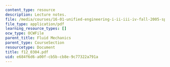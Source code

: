 ```yaml
---
content_type: resource
description: Lecture notes.
file: /media/courses/16-01-unified-engineering-i-ii-iii-iv-fall-2005-spring-2006/e684f6d6a00fcb5bcb8e9c77322a791a_f12_0304.pdf
file_type: application/pdf
learning_resource_types: []
ocw_type: OCWFile
parent_title: Fluid Mechanics
parent_type: CourseSection
resourcetype: Document
title: f12_0304.pdf
uid: e684f6d6-a00f-cb5b-cb8e-9c77322a791a
---
```

